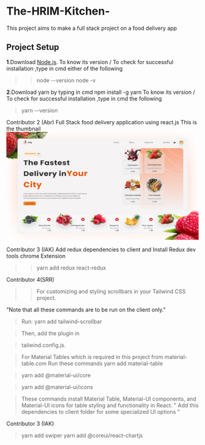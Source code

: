 # The-HRIM-Kitchen-

This project aims to make a full stack project on a food delivery app

## Project Setup

**1**.Download [Node.js](https://nodejs.org/en).
To know its version / To check for successful installation ,type in cmd
either of the following

> > node --version
> > node -v

**2**.Download yarn by typing in cmd
npm install -g yarn
To know its version / To check for successful installation ,type in cmd the following

> yarn --version

Contributor 2 (Abr)
Full Stack food delivery application using react.js
This is the thumbnail ![Image alt](https://github.com/abrarullahhaqqani/The-HRIM-Kitchen-/blob/main/snap.png?raw=true)

Contributor 3 (IAK) 
Add redux dependencies to client and Install Redux dev tools chrome Extension 
> > yarn add redux react-redux


Contributor 4(SRR)
> >For customizing and styling scrollbars in your Tailwind CSS project.

"Note that all these commands are to be run on the client only."
> Run: yarn add tailwind-scrollbar

> Then, add the plugin in

> tailwind.config.js.

>  For Material Tables which is required in this project from material-table.com Run these  commands
>  yarn add material-table

> yarn add @material-ui/core

> yarn add @material-ui/icons

>  These commands install Material Table, Material-UI components, and Material-UI icons for table styling and functionality in React.
" Add this dependencies to client folder for some specialized UI options "

Contributor 3 (IAK)
> yarn add swiper
> yarn add @coreui/react-chartjs

